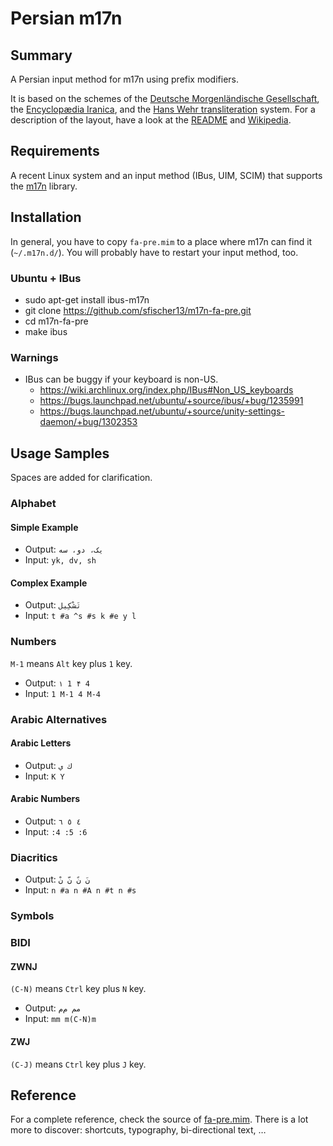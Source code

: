 # Persian m17n

## Summary

A Persian input method for m17n using prefix modifiers.

It is based on the schemes of the [Deutsche Morgenländische Gesellschaft](https://en.wikipedia.org/wiki/Deutsche_Morgenl%C3%A4ndische_Gesellschaft), the [Encyclopædia Iranica](https://en.wikipedia.org/wiki/Encyclop%C3%A6dia_Iranica), and the [Hans Wehr transliteration](https://en.wikipedia.org/wiki/Hans_Wehr_transliteration) system. For a description of the layout, have a look at the [README](https://github.com/sfischer13/m17n-fa-pre/blob/master/README.md) and [Wikipedia](https://en.wikipedia.org/wiki/Romanization_of_Persian).

## Requirements

A recent Linux system and an input method (IBus, UIM, SCIM) that supports the [m17n](http://www.nongnu.org/m17n/) library.

## Installation

In general, you have to copy `fa-pre.mim` to a place where m17n can find it (`~/.m17n.d/`). You will probably have to restart your input method, too.

### Ubuntu + IBus

- sudo apt-get install ibus-m17n
- git clone https://github.com/sfischer13/m17n-fa-pre.git
- cd m17n-fa-pre
- make ibus

### Warnings

- IBus can be buggy if your keyboard is non-US.
  - https://wiki.archlinux.org/index.php/IBus#Non_US_keyboards
  - https://bugs.launchpad.net/ubuntu/+source/ibus/+bug/1235991
  - https://bugs.launchpad.net/ubuntu/+source/unity-settings-daemon/+bug/1302353

## Usage Samples

Spaces are added for clarification.

### Alphabet

#### Simple Example

- Output: `یک، دو، سه`
- Input: `yk, dv, sh`

#### Complex Example

- Output: `تَشْکِیل`
- Input: `t #a ^s #s k #e y l`

### Numbers

`M-1` means `Alt` key plus `1` key.

- Output: `۱ 1 ۴ 4`
- Input: `1 M-1 4 M-4`

### Arabic Alternatives

#### Arabic Letters

- Output: `ك ي`
- Input: `K Y`

#### Arabic Numbers

- Output: `٤ ٥ ٦`
- Input: `:4 :5 :6`

### Diacritics

- Output: `نَ نً نّ نْ`
- Input: `n #a n #A n #t n #s`

### Symbols

### BIDI

#### ZWNJ

`(C-N)` means `Ctrl` key plus `N` key.

- Output: `مم م‌م`
- Input: `mm m(C-N)m`

#### ZWJ

`(C-J)` means `Ctrl` key plus `J` key.

## Reference

For a complete reference, check the source of [fa-pre.mim](https://github.com/sfischer13/m17n-fa-pre/blob/master/fa-pre.mim). There is a lot more to discover: shortcuts, typography, bi-directional text, …
